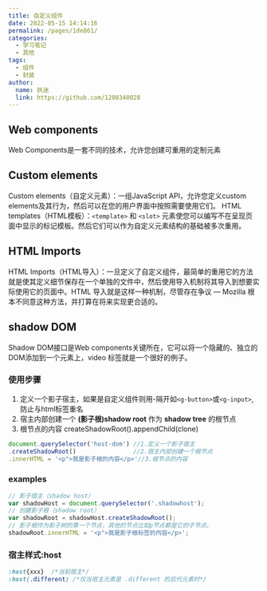 ```yaml
---
title: 自定义组件
date: 2022-05-15 14:14:16
permalink: /pages/1de861/
categories: 
  - 学习笔记
  - 其他
tags: 
  - 组件
  - 封装
author: 
  name: 执迷
  link: https://github.com/1208340028
---
```



## Web components
Web Components是一套不同的技术，允许您创建可重用的定制元素

## Custom elements
Custom elements（自定义元素）：一组JavaScript API，允许您定义custom elements及其行为，然后可以在您的用户界面中按照需要使用它们。
HTML templates（HTML模板）：`<template>` 和 `<slot>` 元素使您可以编写不在呈现页面中显示的标记模板。然后它们可以作为自定义元素结构的基础被多次重用。

## HTML Imports
HTML Imports（HTML导入）：一旦定义了自定义组件，最简单的重用它的方法就是使其定义细节保存在一个单独的文件中，然后使用导入机制将其导入到想要实际使用它的页面中。HTML 导入就是这样一种机制，尽管存在争议 — Mozilla 根本不同意这种方法，并打算在将来实现更合适的。

## shadow DOM
Shadow DOM接口是Web components关键所在，它可以将一个隐藏的、独立的DOM添加到一个元素上，video 标签就是一个很好的例子。
### 使用步骤
1. 定义一个影子宿主，如果是自定义组件则用-隔开如`<g-button>`或`<g-input>`,防止与html标签重名
2. 宿主内部创建一个 **(影子根)shadow root** 作为 **shadow tree** 的根节点
3. 根节点的内容 createShadowRoot().appendChild(clone)
```javascript
document.querySelector('host-dom') //1.定义一个影子宿主
.createShadowRoot()				   //2.宿主内部创建一个根节点
.innerHTML = '<p">我是影子根的内容</p>'//3.根节点的内容
```

### examples
```javascript
// 影子宿主（shadow host）
var shadowHost = document.querySelector('.shadowhost');
// 创建影子根（shadow root）
var shadowRoot = shadowHost.createShadowRoot();
// 影子根作为影子树的第一个节点，其他的节点比如p节点都是它的子节点。
shadowRoot.innerHTML = '<p">我是影子根标签的内容</p>';    
```

### 宿主样式:host

```css
:host{xxx} 	/*当前宿主*/
:host(.different) /*仅当宿主元素是 .different 的后代元素时*/
```



